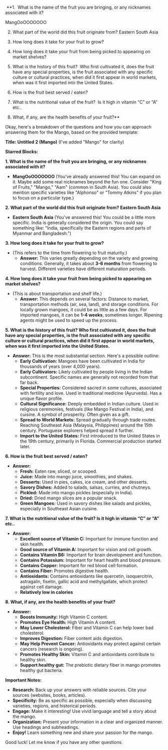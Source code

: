  **1.  What is the name of the fruit you are bringing, or any nicknames associated with it?
    

MangOoOOOOOOO

2. What part of the world did this fruit originate from? Eastern South Asia
    
3. How long does it take for your fruit to grow?
    
4. How long does it take your fruit from being picked to appearing on market shelves?
    
5. What is the history of this fruit?  Who first cultivated it, does the fruit have any special properties, is the fruit associated with any specific culture or cultural practices, when did it first appear in world markets, when was it first imported into the United States.
    
6. How is the fruit best served / eaten?
    
7. What is the nutritional value of the fruit?  Is it high in vitamin “C” or “A” etc..
    
8. What, if any, are the health benefits of your fruit?**

Okay, here's a breakdown of the questions and how you can approach answering them for the Mango, based on the provided template:

**Title: Untitled 2 (Mango)** (I've added "Mango" for clarity)

**Starred Blocks:**

**1.  What is the name of the fruit you are bringing, or any nicknames associated with it?**

*   **MangOoOOOOOOO** (You've already answered this!  You can expand on it.  Maybe add some real nicknames beyond the fun one.  Consider "King of Fruits," "Mango," "Aam" (common in South Asia).  You could also mention specific varieties like "Alphonso" or "Tommy Atkins" if you plan to focus on a particular type.)

**2. What part of the world did this fruit originate from? Eastern South Asia**

*   **Eastern South Asia** (You've answered this! You could be a little more specific.  India is generally considered the origin. You could say something like: "India, specifically the Eastern regions and parts of Myanmar and Bangladesh.")

**3. How long does it take for your fruit to grow?**

*   (This refers to the time from flowering to fruit maturity.)
    *   **Answer:** This varies greatly depending on the variety and growing conditions. Generally, it takes about **3-6 months** from flowering to harvest. Different varieties have different maturation periods.

**4. How long does it take your fruit from being picked to appearing on market shelves?**

*   (This is about transportation and shelf life.)
    *   **Answer:** This depends on several factors:  Distance to market, transportation methods (air, sea, land), and storage conditions.  For locally grown mangoes, it could be as little as a few days.  For imported mangoes, it can be **1-4 weeks**, sometimes longer.  Ripening agents might be used to speed up the process.

**5. What is the history of this fruit?  Who first cultivated it, does the fruit have any special properties, is the fruit associated with any specific culture or cultural practices, when did it first appear in world markets, when was it first imported into the United States.**

*   **Answer:**  This is the most substantial section. Here's a possible outline:
    *   **Early Cultivation:** Mangoes have been cultivated in India for thousands of years (over 4,000 years).
    *   **Early Cultivators:**  Likely cultivated by people living in the Indian subcontinent.  Specific names are generally not recorded from that far back.
    *   **Special Properties:**  Considered sacred in some cultures, associated with fertility and love.  Used in traditional medicine (Ayurveda).  Has a unique flavor profile.
    *   **Cultural Significance:**  Deeply embedded in Indian culture.  Used in religious ceremonies, festivals (like Mango Festival in India), and cuisine.  A symbol of prosperity.  Often given as a gift.
    *   **Spread to World Markets:** Spread gradually through trade routes.  Reaching Southeast Asia (Malaysia, Philippines) around the 15th century. Portuguese explorers helped spread it further.
    *   **Import to the United States:**  First introduced to the United States in the 19th century, primarily in Florida.  Commercial production started later.

**6. How is the fruit best served / eaten?**

*   **Answer:**
    *   **Fresh:**  Eaten raw, sliced, or scooped.
    *   **Juice:**  Made into mango juice, smoothies, and shakes.
    *   **Desserts:**  Used in pies, cakes, ice cream, and other desserts.
    *   **Savory Dishes:**  Added to salads, salsas, curries, and chutneys.
    *   **Pickled:**  Made into mango pickles (especially in India).
    *   **Dried:**  Dried mango slices are a popular snack.
    *   **Green Mangoes:** Used in savory dishes like salads and pickles, especially in Southeast Asian cuisine.

**7. What is the nutritional value of the fruit?  Is it high in vitamin “C” or “A” etc..**

*   **Answer:**
    *   **Excellent source of Vitamin C:**  Important for immune function and skin health.
    *   **Good source of Vitamin A:**  Important for vision and cell growth.
    *   **Contains Vitamin B6:** Important for brain development and function.
    *   **Contains Potassium:**  Important for heart health and blood pressure.
    *   **Contains Copper:** Important for red blood cell formation.
    *   **Contains Fiber:** Promotes digestive health.
    *   **Antioxidants:** Contains antioxidants like quercetin, isoquercitrin, astragalin, fisetin, gallic acid and methylgallate, which protect against cell damage.
    *   **Relatively low in calories**

**8. What, if any, are the health benefits of your fruit?**

*   **Answer:**
    *   **Boosts Immunity:** High Vitamin C content.
    *   **Promotes Eye Health:** High Vitamin A content.
    *   **May Lower Cholesterol:** Fiber and Vitamin C can help lower bad cholesterol.
    *   **Improves Digestion:** Fiber content aids digestion.
    *   **May Help Prevent Cancer:** Antioxidants may protect against certain cancers (research is ongoing).
    *   **Promotes Healthy Skin:** Vitamin C and antioxidants contribute to healthy skin.
    *   **Support healthy gut:** The prebiotic dietary fiber in mango promotes healthy gut bacteria.

**Important Notes:**

*   **Research:**  Back up your answers with reliable sources.  Cite your sources (websites, books, articles).
*   **Specificity:**  Be as specific as possible, especially when discussing varieties, regions, and historical periods.
*   **Engage:**  Make it interesting!  Use vivid language and tell a story about the mango.
*   **Organization:**  Present your information in a clear and organized manner. Use headings and subheadings.
*   **Enjoy!**  Learn something new and share your passion for the mango.

Good luck! Let me know if you have any other questions.
